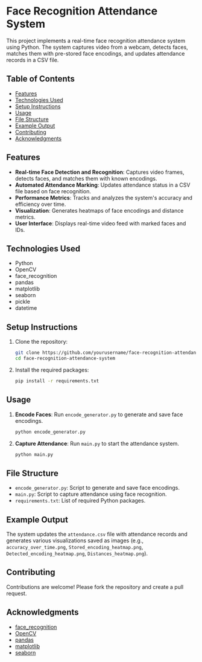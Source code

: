 # Face Recognition Attendance System
This project implements a real-time face recognition attendance system using Python. The system captures video from a webcam, detects faces, matches them with pre-stored face encodings, and updates attendance records in a CSV file.


##  Table of Contents
- [Features](#features)
- [Technologies Used](#technologies-used)
- [Setup Instructions](#setup-instructions)
- [Usage](#usage)
- [File Structure](#file-structure)
- [Example Output](#example-output)
- [Contributing](#contributing)
- [Acknowledgments](#acknowledgments)


## Features

- **Real-time Face Detection and Recognition**: Captures video frames, detects faces, and matches them with known encodings.
- **Automated Attendance Marking**: Updates attendance status in a CSV file based on face recognition.
- **Performance Metrics**: Tracks and analyzes the system's accuracy and efficiency over time.
- **Visualization**: Generates heatmaps of face encodings and distance metrics.
- **User Interface**: Displays real-time video feed with marked faces and IDs.


## Technologies Used

- Python
- OpenCV
- face_recognition
- pandas
- matplotlib
- seaborn
- pickle
- datetime


## Setup Instructions

1. Clone the repository:
    ```bash
    git clone https://github.com/yourusername/face-recognition-attendance-system.git
    cd face-recognition-attendance-system
    ```

2. Install the required packages:
    ```bash
    pip install -r requirements.txt
    ```


## Usage

1. **Encode Faces**: Run `encode_generator.py` to generate and save face encodings.
    ```bash
    python encode_generator.py
    ```

2. **Capture Attendance**: Run `main.py` to start the attendance system.
    ```bash
    python main.py
    ```


## File Structure

- `encode_generator.py`: Script to generate and save face encodings.
- `main.py`: Script to capture attendance using face recognition.
- `requirements.txt`: List of required Python packages.


## Example Output

The system updates the `attendance.csv` file with attendance records and generates various visualizations saved as images (e.g., `accuracy_over_time.png`, `Stored_encoding_heatmap.png`, `Detected_encoding_heatmap.png`, `Distances_heatmap.png`).


## Contributing

Contributions are welcome! Please fork the repository and create a pull request.

## Acknowledgments

- [face_recognition](https://github.com/ageitgey/face_recognition)
- [OpenCV](https://opencv.org/)
- [pandas](https://pandas.pydata.org/)
- [matplotlib](https://matplotlib.org/)
- [seaborn](https://seaborn.pydata.org/)
